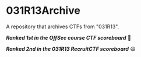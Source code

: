 # 031R13Archive
A repository that archives CTFs from "031R13".

**_Ranked 1st in the OffSec course CTF scoreboard_** 🥸

**_Ranked 2nd in the 031R13 RecruitCTF scoreboard_** 😄
